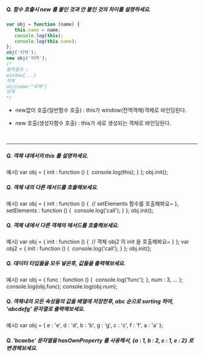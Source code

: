 ##### Q. 함수 호출시 new 를 붙인 것과 안 붙인 것의 차이를 설명하세요.

```javascript
var obj = function (name) {
   this.name = name;
   console.log(this);
   console.log(this.name);
};
obj('치맥');
new obj('피맥');
/*
출력결과 :
window{...}
치맥
obj{name:"피맥"}
피맥
*/
```

- new없이 호출(일반함수 호출) : this가 window(전역객체)객체로 바인딩된다.

- new 호출(생성자함수 호출) : this가 새로 생성되는 객체로 바인딩된다.

  ​

------



##### Q. 객체 내에서의 this 를 설명하세요.

예시)
var obj = {
   init : function () {
​      console.log(this);
   }
};
obj.init();

##### Q. 객체 내의 다른 메서드를 호출해보세요.

예시)
var obj = {
   init : function () {
​      // setElements 함수를 호출해봐요~
   },
   setElements : function () {
​      console.log('call');
   }
};
obj.init();

##### Q. 객체 내에서 다른 객체의 메서드를 호출해보세요.

예시)
var obj = {
   init : function () {
​      // 객체 obj2 의 init 을 호출해봐요~
   }
};
var obj2 = {
   init : function () {
​      console.log('call');
   }
};
obj.init();

##### Q. 데이터 타입들을 모두 넣은후, 값들을 출력해보세요.

예시)
var obj = {
   func : function () {
​      console.log('func');
   },
   num : 3,
   ...
};
console.log(obj.func);
console.log(obj.num);

##### Q. 객체내의 모든 속성들의 값을 배열에 저장한후, abc 순으로 sorting 하여, 'abcdefg' 문자열로 출력해보세요.

예시)
var obj = {
   e : 'e',
   d : 'd',
   b : 'b',
   g : 'g',
   c : 'c',
   f : 'f',
   a : 'a'
};

##### Q. 'bcaebe' 문자열을 hasOwnProperty 를 사용해서, {a : 1, b : 2, c : 1, e : 2} 로 변경해보세요.